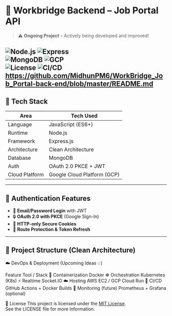 # 🚀 Workbridge Backend – Job Portal API  
> ⚠️ **Ongoing Project** – Actively being developed and improved!

![Node.js](https://img.shields.io/badge/Node.js-18.x-green?logo=node.js) ![Express](https://img.shields.io/badge/Express.js-Framework-black?logo=express)  
![MongoDB](https://img.shields.io/badge/MongoDB-Database-green?logo=mongodb) ![GCP](https://img.shields.io/badge/GCP-Cloud-orange?logo=googlecloud)  
![License](https://img.shields.io/badge/License-MIT-blue?logo=open-source) ![CI/CD](https://img.shields.io/badge/GitHub%20Actions-Automation-blue?logo=githubactions)
https://github.com/MidhunPM6/WorkBridge_Job_Portal-back-end/blob/master/README.md
---

## 🧰 Tech Stack

| Area            | Tech Used                             |
|-----------------|----------------------------------------|
| Language        | JavaScript (ES6+)                      |
| Runtime         | Node.js                                |
| Framework       | Express.js                             |
| Architecture    | Clean Architecture                     |
| Database        | MongoDB                                |
| Auth            | OAuth 2.0 PKCE + JWT                   |
| Cloud Platform  | Google Cloud Platform (GCP)            |

---

## 🔐 Authentication Features

- 🔑 **Email/Password Login** with JWT  
- 🔒 **OAuth 2.0 with PKCE** (Google Sign-In)  
- 🍪 **HTTP-only Secure Cookies**  
- 🚫 **Route Protection & Token Refresh**

---

## 📁 Project Structure (Clean Architecture)

☁️ DevOps & Deployment (Upcoming Ideas 💡)

Feature	Tool / Stack
🐳 Containerization	Docker
☸️ Orchestration	Kubernetes (K8s)
⚡ Realtime	Socket.IO
☁️ Hosting	AWS EC2 / GCP Cloud Run
🔄 CI/CD	GitHub Actions + Docker Builds
🧠 Monitoring (future)	Prometheus + Grafana (optional)

📄 License
This project is licensed under the [MIT License](./LICENSE).  
See the LICENSE file for more information.
